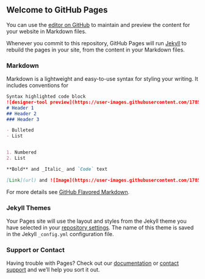 ## Welcome to GitHub Pages

You can use the [editor on GitHub](https://github.com/Hananc86/Designer-Tool-Electron/edit/master/README.md) to maintain and preview the content for your website in Markdown files.

Whenever you commit to this repository, GitHub Pages will run [Jekyll](https://jekyllrb.com/) to rebuild the pages in your site, from the content in your Markdown files.

### Markdown

Markdown is a lightweight and easy-to-use syntax for styling your writing. It includes conventions for

```markdown
Syntax highlighted code block
![designer-tool preview](https://user-images.githubusercontent.com/17859078/27674544-e3018bfa-5cae-11e7-842b-743c7a476634.png)
# Header 1
## Header 2
### Header 3

- Bulleted
- List


1. Numbered
2. List

**Bold** and _Italic_ and `Code` text

[Link](url) and ![Image](https://user-images.githubusercontent.com/17859078/27674544-e3018bfa-5cae-11e7-842b-743c7a476634.png)
```

For more details see [GitHub Flavored Markdown](https://guides.github.com/features/mastering-markdown/).

### Jekyll Themes

Your Pages site will use the layout and styles from the Jekyll theme you have selected in your [repository settings](https://github.com/Hananc86/Designer-Tool-Electron/settings). The name of this theme is saved in the Jekyll `_config.yml` configuration file.

### Support or Contact

Having trouble with Pages? Check out our [documentation](https://help.github.com/categories/github-pages-basics/) or [contact support](https://github.com/contact) and we’ll help you sort it out.

